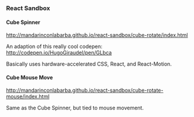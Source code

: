 ### React Sandbox

#### Cube Spinner

http://mandarinconlabarba.github.io/react-sandbox/cube-rotate/index.html

An adaption of this really cool codepen: http://codepen.io/HugoGiraudel/pen/GLbca

Basically uses hardware-accelerated CSS, React, and React-Motion.

#### Cube Mouse Move

http://mandarinconlabarba.github.io/react-sandbox/cube-rotate-mouse/index.html

Same as the Cube Spinner, but tied to mouse movement.
